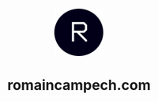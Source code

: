 <p align="center">
  <a href="https://romaincampech.com">
    <img alt="Logo" src="https://raw.githubusercontent.com/Lacampe/romaincampech/master/src/images/favicon.png" width="100" />
  </a>
</p>
<h1 align="center">romaincampech.com</h1>
